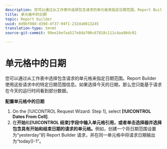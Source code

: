 ```yaml
---
description: 您可以通过从工作表中选择包含请求的单元格来指定日期范围。Report Builder 使用这些请求中的特定日期范围信息。如果选择今天的日期，那么您只能基于请求在今天的运行时间看到部分数据。
title: 单元格中的日期
topic: Report builder
uuid: 0d9bf08d-d39d-4f37-94f1-232da0813245
translation-type: tm+mt
source-git-commit: 99ee24efaa517e8da700c67818c111c4aa90dc02

---
```



# 单元格中的日期

您可以通过从工作表中选择包含请求的单元格来指定日期范围。Report Builder 使用这些请求中的特定日期范围信息。如果选择今天的日期，那么您只能基于请求在今天的运行时间看到部分数据。

**配置单元格中的日期**

1. On the [!UICONTROL Request Wizard: Step 1], select **[!UICONTROL Dates From Cell]**.
1.  在&#x200B;**开始**&#x200B;和&#x200B;**[!UICONTROL 结束]字段中输入单元格引用，或者单击选择器并选择包含具有开始和结束日期的请求的单元格。**&#x200B;例如，创建一个将日期范围设置为“yesterday”的 Report Builder 请求，并在同一单元格中将请求日期输出为“today()-1”。

